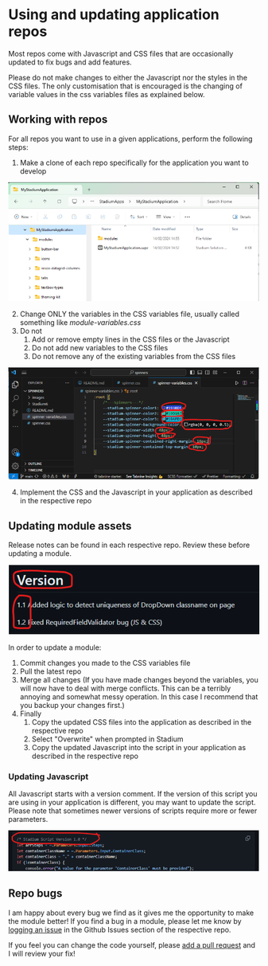 # Using and updating application repos

Most repos come with Javascript and CSS files that are occasionally updated to fix bugs and add features. 

Please do not make changes to either the Javascript nor the styles in the CSS files. The only customisation that is encouraged is the changing of variable values in the css variables files as explained below. 

## Working with repos
For all repos you want to use in a given applications, perform the following steps:

1. Make a clone of each repo specifically for the application you want to develop

![](images/ApplicationExplorer.png)

2. Change ONLY the variables in the CSS variables file, usually called something like *module-variables.css*
3. Do not 
   1. Add or remove empty lines in the CSS files or the Javascript
   2. Do not add new variables to the CSS files
   3. Do not remove any of the existing variables from the CSS files

![](images/EditableElements.png)

4. Implement the CSS and the Javascript in your application as described in the respective repo

## Updating module assets
Release notes can be found in each respective repo. Review these before updating a module. 

<img style="display: inline-block;border: 1px solid white;" src="images/VersionInfo.png">

In order to update a module:

1. Commit changes you made to the CSS variables file 
2. Pull the latest repo
3. Merge all changes (If you have made changes beyond the variables, you will now have to deal with merge conflicts. This can be a terribly annoying and somewhat messy operation. In this case I recommend that you backup your changes first.)
4. Finally
   1. Copy the updated CSS files into the application as described in the respective repo
   2. Select "Overwrite" when prompted in Stadium
   3. Copy the updated Javascript into the script in your application as described in the respective repo

### Updating Javascript
All Javascript starts with a version comment. If the version of this script you are using in your application is different, you may want to update the script. Please note that sometimes newer versions of scripts require more or fewer parameters. 

![](images/ScriptVersion.png)

## Repo bugs
I am happy about every bug we find as it gives me the opportunity to make the module better! If you find a bug in a module, please let me know by [logging an issue](https://docs.github.com/en/issues/tracking-your-work-with-issues/creating-an-issue) in the Github Issues section of the respective repo. 
 
If you feel you can change the code yourself, please [add a pull request](https://docs.github.com/en/pull-requests/collaborating-with-pull-requests/incorporating-changes-from-a-pull-request/merging-a-pull-request-with-a-merge-queue#adding-a-pull-request-to-a-merge-queue) and I will review your fix! 